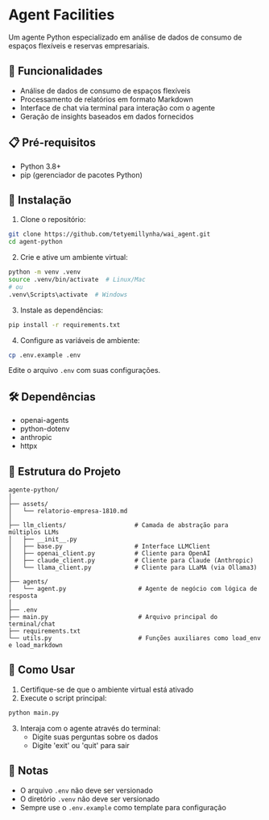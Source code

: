 # Agent Facilities

Um agente Python especializado em análise de dados de consumo de espaços flexíveis e reservas empresariais.

## 🚀 Funcionalidades

- Análise de dados de consumo de espaços flexíveis
- Processamento de relatórios em formato Markdown
- Interface de chat via terminal para interação com o agente
- Geração de insights baseados em dados fornecidos

## 📋 Pré-requisitos

- Python 3.8+
- pip (gerenciador de pacotes Python)

## 🔧 Instalação

1. Clone o repositório:
```bash
git clone https://github.com/tetyemillynha/wai_agent.git
cd agent-python
```

2. Crie e ative um ambiente virtual:
```bash
python -m venv .venv
source .venv/bin/activate  # Linux/Mac
# ou
.venv\Scripts\activate  # Windows
```

3. Instale as dependências:
```bash
pip install -r requirements.txt
```

4. Configure as variáveis de ambiente:
```bash
cp .env.example .env
```
Edite o arquivo `.env` com suas configurações.

## 🛠️ Dependências

- openai-agents
- python-dotenv
- anthropic
- httpx


## 📁 Estrutura do Projeto

```
agente-python/
│
├── assets/
│   └── relatorio-empresa-1810.md
│
├── llm_clients/                   # Camada de abstração para múltiplos LLMs
│   ├── __init__.py
│   ├── base.py                    # Interface LLMClient
│   ├── openai_client.py           # Cliente para OpenAI
│   ├── claude_client.py           # Cliente para Claude (Anthropic)
│   └── llama_client.py            # Cliente para LLaMA (via Ollama3)
│
├── agents/
│   └── agent.py                    # Agente de negócio com lógica de resposta
│
├── .env
├── main.py                         # Arquivo principal do terminal/chat
├── requirements.txt
└── utils.py                        # Funções auxiliares como load_env e load_markdown

```

## 🚀 Como Usar

1. Certifique-se de que o ambiente virtual está ativado
2. Execute o script principal:
```bash
python main.py
```

3. Interaja com o agente através do terminal:
   - Digite suas perguntas sobre os dados
   - Digite 'exit' ou 'quit' para sair

## 📝 Notas

- O arquivo `.env` não deve ser versionado
- O diretório `.venv` não deve ser versionado
- Sempre use o `.env.example` como template para configuração
